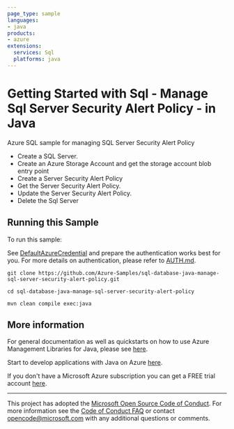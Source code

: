 ```yaml
---
page_type: sample
languages:
- java
products:
- azure
extensions:
  services: Sql
  platforms: java
---
```


# Getting Started with Sql - Manage Sql Server Security Alert Policy - in Java #


  Azure SQL sample for managing SQL Server Security Alert Policy
   - Create a SQL Server.
   - Create an Azure Storage Account and get the storage account blob entry point
   - Create a Server Security Alert Policy
   - Get the Server Security Alert Policy.
   - Update the Server Security Alert Policy.
   - Delete the Sql Server
 

## Running this Sample ##

To run this sample:

See [DefaultAzureCredential](https://github.com/Azure/azure-sdk-for-java/tree/main/sdk/identity/azure-identity#defaultazurecredential) and prepare the authentication works best for you. For more details on authentication, please refer to [AUTH.md](https://github.com/Azure/azure-sdk-for-java/blob/main/sdk/resourcemanager/docs/AUTH.md).

    git clone https://github.com/Azure-Samples/sql-database-java-manage-sql-server-security-alert-policy.git

    cd sql-database-java-manage-sql-server-security-alert-policy

    mvn clean compile exec:java

## More information ##

For general documentation as well as quickstarts on how to use Azure Management Libraries for Java, please see [here](https://aka.ms/azsdk/java/mgmt).

Start to develop applications with Java on Azure [here](http://azure.com/java).

If you don't have a Microsoft Azure subscription you can get a FREE trial account [here](http://go.microsoft.com/fwlink/?LinkId=330212).

---

This project has adopted the [Microsoft Open Source Code of Conduct](https://opensource.microsoft.com/codeofconduct/). For more information see the [Code of Conduct FAQ](https://opensource.microsoft.com/codeofconduct/faq/) or contact [opencode@microsoft.com](mailto:opencode@microsoft.com) with any additional questions or comments.